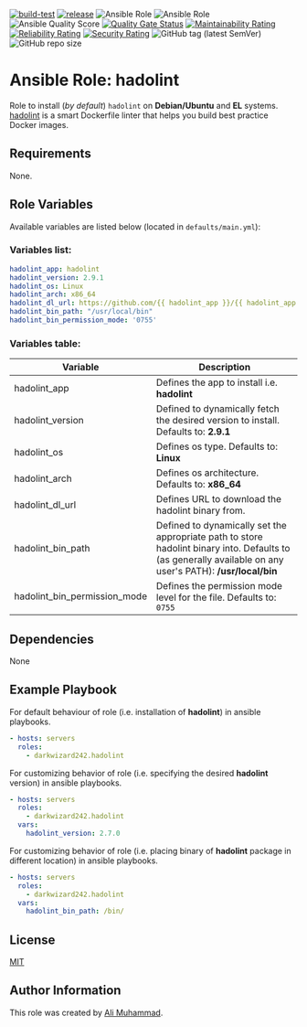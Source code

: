 [![build-test](https://github.com/darkwizard242/ansible-role-hadolint/workflows/build-and-test/badge.svg?branch=master)](https://github.com/darkwizard242/ansible-role-hadolint/actions?query=workflow%3Abuild-and-test) [![release](https://github.com/darkwizard242/ansible-role-hadolint/workflows/release/badge.svg)](https://github.com/darkwizard242/ansible-role-hadolint/actions?query=workflow%3Arelease) ![Ansible Role](https://img.shields.io/ansible/role/57396?color=dark%20green%20) ![Ansible Role](https://img.shields.io/ansible/role/d/57396?label=role%20downloads) ![Ansible Quality Score](https://img.shields.io/ansible/quality/57396?label=ansible%20quality%20score) [![Quality Gate Status](https://sonarcloud.io/api/project_badges/measure?project=ansible-role-hadolint&metric=alert_status)](https://sonarcloud.io/dashboard?id=ansible-role-hadolint) [![Maintainability Rating](https://sonarcloud.io/api/project_badges/measure?project=ansible-role-hadolint&metric=sqale_rating)](https://sonarcloud.io/dashboard?id=ansible-role-hadolint) [![Reliability Rating](https://sonarcloud.io/api/project_badges/measure?project=ansible-role-hadolint&metric=reliability_rating)](https://sonarcloud.io/dashboard?id=ansible-role-hadolint) [![Security Rating](https://sonarcloud.io/api/project_badges/measure?project=ansible-role-hadolint&metric=security_rating)](https://sonarcloud.io/dashboard?id=ansible-role-hadolint) ![GitHub tag (latest SemVer)](https://img.shields.io/github/tag/darkwizard242/ansible-role-hadolint?label=release) ![GitHub repo size](https://img.shields.io/github/repo-size/darkwizard242/ansible-role-hadolint?color=orange&style=flat-square)

# Ansible Role: hadolint

Role to install (_by default_) `hadolint` on **Debian/Ubuntu** and **EL** systems. [hadolint](https://github.com/hadolint/hadolint) is a smart Dockerfile linter that helps you build best practice Docker images.

## Requirements

None.

## Role Variables

Available variables are listed below (located in `defaults/main.yml`):

### Variables list:

```yaml
hadolint_app: hadolint
hadolint_version: 2.9.1
hadolint_os: Linux
hadolint_arch: x86_64
hadolint_dl_url: https://github.com/{{ hadolint_app }}/{{ hadolint_app }}/releases/download/v{{ hadolint_version }}/{{ hadolint_app }}-{{ hadolint_os }}-{{ hadolint_arch }}
hadolint_bin_path: "/usr/local/bin"
hadolint_bin_permission_mode: '0755'
```

### Variables table:

Variable                     | Description
---------------------------- | ----------------------------------------------------------------------------------------------------------------------------------------------------------
hadolint_app                 | Defines the app to install i.e. **hadolint**
hadolint_version             | Defined to dynamically fetch the desired version to install. Defaults to: **2.9.1**
hadolint_os                  | Defines os type. Defaults to: **Linux**
hadolint_arch                | Defines os architecture. Defaults to: **x86_64**
hadolint_dl_url              | Defines URL to download the hadolint binary from.
hadolint_bin_path            | Defined to dynamically set the appropriate path to store hadolint binary into. Defaults to (as generally available on any user's PATH): **/usr/local/bin**
hadolint_bin_permission_mode | Defines the permission mode level for the file. Defaults to: `0755`

## Dependencies

None

## Example Playbook

For default behaviour of role (i.e. installation of **hadolint**) in ansible playbooks.

```yaml
- hosts: servers
  roles:
    - darkwizard242.hadolint
```

For customizing behavior of role (i.e. specifying the desired **hadolint** version) in ansible playbooks.

```yaml
- hosts: servers
  roles:
    - darkwizard242.hadolint
  vars:
    hadolint_version: 2.7.0
```

For customizing behavior of role (i.e. placing binary of **hadolint** package in different location) in ansible playbooks.

```yaml
- hosts: servers
  roles:
    - darkwizard242.hadolint
  vars:
    hadolint_bin_path: /bin/
```

## License

[MIT](https://github.com/darkwizard242/ansible-role-hadolint/blob/master/LICENSE)

## Author Information

This role was created by [Ali Muhammad](https://www.alimuhammad.dev/).
